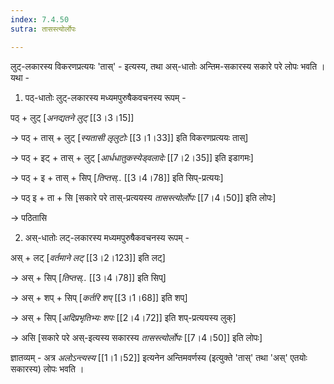 ```yaml
---
index: 7.4.50
sutra: तासस्त्योर्लोपः

---
```

लुट्-लकारस्य विकरणप्रत्ययः 'तास्' - इत्यस्य, तथा  अस्-धातोः अन्तिम-सकारस्य सकारे परे लोपः भवति । यथा -



1. पठ्-धातोः लुट्-लकारस्य मध्यमपुरुषैकवचनस्य रूपम् -

पठ्  + लुट् [_अनद्यतने लुट्_ [[3।3।15]]

→ पठ् + तास् + लुट् [_स्यतासी लृलुटोः_ [[3।1।33]] इति विकरणप्रत्ययः तास्]

→ पठ् + इट् + तास् + लुट् [_आर्धधातुकस्येड्वलादेः_ [[7।2।35]] इति इडागमः]

→ पठ् + इ + तास् + सिप् [_तिप्तस्.._ [[3।4।78]] इति सिप्-प्रत्ययः]

→ पठ् इ + ता + सि [सकारे परे तास्-प्रत्ययस्य _तासस्त्योर्लोपः_ [[7।4।50]] इति लोपः]

→ पठितासि



2. अस्-धातोः लट्-लकारस्य मध्यमपुरुषैकवचनस्य रूपम् -

अस् + लट् [_वर्तमाने लट्_ [[3।2।123]] इति लट्]

→ अस् + सिप् [_तिप्तस्.._ [[3।4।78]] इति सिप्]

→ अस् + शप् + सिप् [_कर्तरि शप्_ [[3।1।68]] इति शप्]

→ अस् + सिप् [_अदिप्रभृतिभ्यः शपः_ [[2।4।72]] इति शप्-प्रत्ययस्य लुक्]

→ असि [सकारे परे अस्-इत्यस्य सकारस्य _तासस्त्योर्लोपः_ [[7।4।50]] इति लोपः]



ज्ञातव्यम् - अत्र _अलोऽन्त्यस्य_ [[1।1।52]] इत्यनेन  अन्तिमवर्णस्य (इत्युक्ते 'तास्' तथा 'अस्' एतयोः सकारस्य) लोपः  भवति । 

